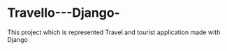 # Travello---Django-
This project which is represented Travel and tourist application made with Django 
